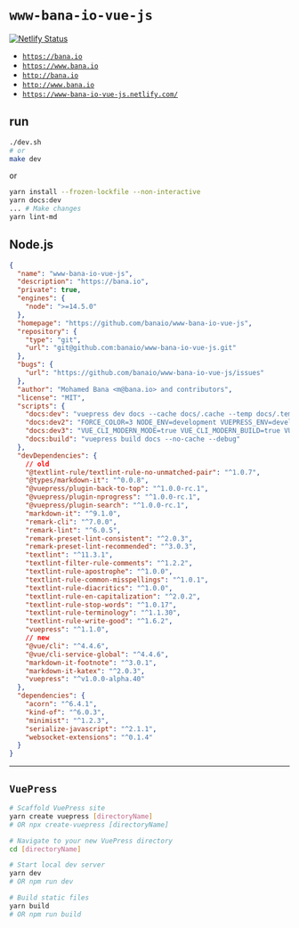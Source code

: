 # `www-bana-io-vue-js`

[![Netlify Status](https://api.netlify.com/api/v1/badges/5d30d5d2-c9b6-433d-9a47-691a83a7704e/deploy-status)](https://app.netlify.com/sites/www-bana-io-vue-js/deploys)

* [`https://bana.io`](https://bana.io)
* [`https://www.bana.io`](https://www.bana.io)
* [`http://bana.io`](http://bana.io)
* [`http://www.bana.io`](http://www.bana.io)
* [`https://www-bana-io-vue-js.netlify.com/`](https://www-bana-io-vue-js.netlify.com/)

## run

```sh
./dev.sh
# or
make dev
```

or

```sh
yarn install --frozen-lockfile --non-interactive
yarn docs:dev
... # Make changes
yarn lint-md
```

## Node.js

```json
{
  "name": "www-bana-io-vue-js",
  "description": "https://bana.io",
  "private": true,
  "engines": {
    "node": ">=14.5.0"
  },
  "homepage": "https://github.com/banaio/www-bana-io-vue-js",
  "repository": {
    "type": "git",
    "url": "git@github.com:banaio/www-bana-io-vue-js.git"
  },
  "bugs": {
    "url": "https://github.com/banaio/www-bana-io-vue-js/issues"
  },
  "author": "Mohamed Bana <m@bana.io> and contributors",
  "license": "MIT",
  "scripts": {
    "docs:dev": "vuepress dev docs --cache docs/.cache --temp docs/.temp --no-clear-screen --no-cache --debug",
    "docs:dev2": "FORCE_COLOR=3 NODE_ENV=development VUEPRESS_ENV=developer vuepress dev docs --cache docs/.cache --temp docs/.temp --no-clear-screen --no-cache --debug",
    "docs:dev3": "VUE_CLI_MODERN_MODE=true VUE_CLI_MODERN_BUILD=true VUE_APP_NODE_ENV=development NODE_DEBUG=webpack FORCE_COLOR=3 NODE_ENV=development VUEPRESS_ENV=developer vuepress dev docs --cache docs/.cache --temp docs/.temp --no-clear-screen --debug",
    "docs:build": "vuepress build docs --no-cache --debug"
  },
  "devDependencies": {
    // old
    "@textlint-rule/textlint-rule-no-unmatched-pair": "^1.0.7",
    "@types/markdown-it": "^0.0.8",
    "@vuepress/plugin-back-to-top": "^1.0.0-rc.1",
    "@vuepress/plugin-nprogress": "^1.0.0-rc.1",
    "@vuepress/plugin-search": "^1.0.0-rc.1",
    "markdown-it": "^9.1.0",
    "remark-cli": "^7.0.0",
    "remark-lint": "^6.0.5",
    "remark-preset-lint-consistent": "^2.0.3",
    "remark-preset-lint-recommended": "^3.0.3",
    "textlint": "^11.3.1",
    "textlint-filter-rule-comments": "^1.2.2",
    "textlint-rule-apostrophe": "^1.0.0",
    "textlint-rule-common-misspellings": "^1.0.1",
    "textlint-rule-diacritics": "^1.0.0",
    "textlint-rule-en-capitalization": "^2.0.2",
    "textlint-rule-stop-words": "^1.0.17",
    "textlint-rule-terminology": "^1.1.30",
    "textlint-rule-write-good": "^1.6.2",
    "vuepress": "^1.1.0",
    // new
    "@vue/cli": "^4.4.6",
    "@vue/cli-service-global": "^4.4.6",
    "markdown-it-footnote": "^3.0.1",
    "markdown-it-katex": "^2.0.3",
    "vuepress": "^v1.0.0-alpha.40"
  },
  "dependencies": {
    "acorn": "^6.4.1",
    "kind-of": "^6.0.3",
    "minimist": "^1.2.3",
    "serialize-javascript": "^2.1.1",
    "websocket-extensions": "^0.1.4"
  }
}
```

---

## `VuePress`

```sh
# Scaffold VuePress site
yarn create vuepress [directoryName]
# OR npx create-vuepress [directoryName]

# Navigate to your new VuePress directory
cd [directoryName]

# Start local dev server
yarn dev
# OR npm run dev

# Build static files
yarn build
# OR npm run build
```
